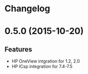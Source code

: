 Changelog
==========

# 0.5.0 (2015-10-20)

## Features
- HP OneView intgration for 1.2, 2.0
- HP ICsp integration for 7.4-7.5
